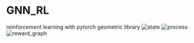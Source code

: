 # GNN_RL
reinforcement learning with pytorch geometric library
![state](https://user-images.githubusercontent.com/31655488/109790122-66e03980-7c54-11eb-87fe-96804248892d.png)
![process](https://user-images.githubusercontent.com/31655488/109790155-72cbfb80-7c54-11eb-8376-e5251a67c066.png)
![reward_graph](https://user-images.githubusercontent.com/31655488/109787401-86c22e00-7c51-11eb-9061-a374ec7adb0a.png)
